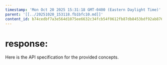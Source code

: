 ```yaml
---
timestamp: 'Mon Oct 20 2025 15:31:18 GMT-0400 (Eastern Daylight Time)'
parent: '[[../20251020_153118.fb1bfc10.md]]'
content_id: b74cedbf7a3e564d1075ee6632c34fcb54f0612fb87db8453bdf92ab8767845b
---
```


# response:

Here is the API specification for the provided concepts.

